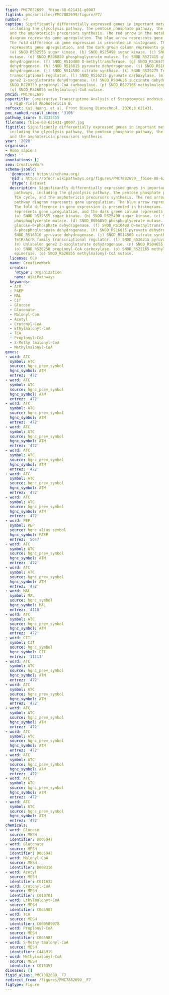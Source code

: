 ```yaml
---
figid: PMC7882699__fbioe-08-621431-g0007
figlink: pmc/articles/PMC7882699/figure/F7/
number: F7
caption: Significantly differentially expressed genes in important metabolic pathways,
  including the glycolysis pathway, the pentose phosphate pathway, the TCA cycle,
  and the amphotericin precursors synthesis. The red arrow in the metabolic pathway
  diagram represents gene upregulation. The blue arrow represents gene downregulation.
  The fold difference in gene expression is presented in histograms. The red column
  represents gene upregulation, and the dark green column represents gene downregulation.
  (a) SNOD_RS32555 sugar kinase. (b) SNOD_RS25490 sugar kinase. (c) SNOD_RS24025 phosphoglycerate
  mutase. (d) SNOD_RS06850 phosphoglycerate mutase. (e) SNOD_RS27415 glucose-6-phosphate
  dehydrogenase. (f) SNOD_RS10480 O-methyltransferase. (g) SNOD_RS16575 6-phosphogluconate
  dehydrogenase. (h) SNOD_RS16815 pyruvate dehydrogenase. (i) SNOD_RS16810 pyruvate
  dehydrogenase. (j) SNOD_RS14500 citrate synthase. (k) SNOD_RS29275 TetR/AcrR family
  transcriptional regulator. (l) SNOD_RS26215 pyruvate carboxylase. (m) Unlabeled
  gene2 2-oxoglutarate dehydrogenase. (n) SNOD_RS04655 succinate dehydrogenase. (o)
  SNOD_RS20250 propionyl-CoA carboxylase. (p) SNOD_RS22165 methylmalonyl-CoA epimerase.
  (q) SNOD_RS26855 methylmalonyl-CoA mutase.
pmcid: PMC7882699
papertitle: Comparative Transcriptome Analysis of Streptomyces nodosus Mutant With
  a High-Yield Amphotericin B.
reftext: Kai Huang, et al. Front Bioeng Biotechnol. 2020;8:621431.
pmc_ranked_result_index: '3106'
pathway_score: 0.8235455
filename: fbioe-08-621431-g0007.jpg
figtitle: Significantly differentially expressed genes in important metabolic pathways,
  including the glycolysis pathway, the pentose phosphate pathway, the TCA cycle,
  and the amphotericin precursors synthesis
year: '2020'
organisms:
- Homo sapiens
ndex: ''
annotations: []
seo: CreativeWork
schema-jsonld:
  '@context': https://schema.org/
  '@id': https://pfocr.wikipathways.org/figures/PMC7882699__fbioe-08-621431-g0007.html
  '@type': Dataset
  description: Significantly differentially expressed genes in important metabolic
    pathways, including the glycolysis pathway, the pentose phosphate pathway, the
    TCA cycle, and the amphotericin precursors synthesis. The red arrow in the metabolic
    pathway diagram represents gene upregulation. The blue arrow represents gene downregulation.
    The fold difference in gene expression is presented in histograms. The red column
    represents gene upregulation, and the dark green column represents gene downregulation.
    (a) SNOD_RS32555 sugar kinase. (b) SNOD_RS25490 sugar kinase. (c) SNOD_RS24025
    phosphoglycerate mutase. (d) SNOD_RS06850 phosphoglycerate mutase. (e) SNOD_RS27415
    glucose-6-phosphate dehydrogenase. (f) SNOD_RS10480 O-methyltransferase. (g) SNOD_RS16575
    6-phosphogluconate dehydrogenase. (h) SNOD_RS16815 pyruvate dehydrogenase. (i)
    SNOD_RS16810 pyruvate dehydrogenase. (j) SNOD_RS14500 citrate synthase. (k) SNOD_RS29275
    TetR/AcrR family transcriptional regulator. (l) SNOD_RS26215 pyruvate carboxylase.
    (m) Unlabeled gene2 2-oxoglutarate dehydrogenase. (n) SNOD_RS04655 succinate dehydrogenase.
    (o) SNOD_RS20250 propionyl-CoA carboxylase. (p) SNOD_RS22165 methylmalonyl-CoA
    epimerase. (q) SNOD_RS26855 methylmalonyl-CoA mutase.
  license: CC0
  name: CreativeWork
  creator:
    '@type': Organization
    name: WikiPathways
  keywords:
  - ATM
  - PAEP
  - MAL
  - CIT
  - Glucose
  - Gluconate
  - Malonyl-CoA
  - Acetyl
  - Crotonyl-CoA
  - Ethylmalonyt-CoA
  - TCA
  - Proplonyl-CoA
  - S-Methy tmalonyl-CoA
  - Methylmalonyl-CoA
genes:
- word: ATC
  symbol: ATC
  source: hgnc_prev_symbol
  hgnc_symbol: ATM
  entrez: '472'
- word: ATC
  symbol: ATC
  source: hgnc_prev_symbol
  hgnc_symbol: ATM
  entrez: '472'
- word: ATC
  symbol: ATC
  source: hgnc_prev_symbol
  hgnc_symbol: ATM
  entrez: '472'
- word: ATC
  symbol: ATC
  source: hgnc_prev_symbol
  hgnc_symbol: ATM
  entrez: '472'
- word: ATC
  symbol: ATC
  source: hgnc_prev_symbol
  hgnc_symbol: ATM
  entrez: '472'
- word: ATC
  symbol: ATC
  source: hgnc_prev_symbol
  hgnc_symbol: ATM
  entrez: '472'
- word: ATC
  symbol: ATC
  source: hgnc_prev_symbol
  hgnc_symbol: ATM
  entrez: '472'
- word: PEP
  symbol: PEP
  source: hgnc_alias_symbol
  hgnc_symbol: PAEP
  entrez: '5047'
- word: ATC
  symbol: ATC
  source: hgnc_prev_symbol
  hgnc_symbol: ATM
  entrez: '472'
- word: ATC
  symbol: ATC
  source: hgnc_prev_symbol
  hgnc_symbol: ATM
  entrez: '472'
- word: MAL
  symbol: MAL
  source: hgnc_symbol
  hgnc_symbol: MAL
  entrez: '4118'
- word: ATC
  symbol: ATC
  source: hgnc_prev_symbol
  hgnc_symbol: ATM
  entrez: '472'
- word: CIT
  symbol: CIT
  source: hgnc_symbol
  hgnc_symbol: CIT
  entrez: '11113'
- word: ATC
  symbol: ATC
  source: hgnc_prev_symbol
  hgnc_symbol: ATM
  entrez: '472'
- word: ATC
  symbol: ATC
  source: hgnc_prev_symbol
  hgnc_symbol: ATM
  entrez: '472'
- word: ATC
  symbol: ATC
  source: hgnc_prev_symbol
  hgnc_symbol: ATM
  entrez: '472'
- word: ATC
  symbol: ATC
  source: hgnc_prev_symbol
  hgnc_symbol: ATM
  entrez: '472'
- word: ATC
  symbol: ATC
  source: hgnc_prev_symbol
  hgnc_symbol: ATM
  entrez: '472'
- word: ATC
  symbol: ATC
  source: hgnc_prev_symbol
  hgnc_symbol: ATM
  entrez: '472'
- word: ATC
  symbol: ATC
  source: hgnc_prev_symbol
  hgnc_symbol: ATM
  entrez: '472'
chemicals:
- word: Glucose
  source: MESH
  identifier: D005947
- word: Gluconate
  source: MESH
  identifier: D005942
- word: Malonyl-CoA
  source: MESH
  identifier: D008316
- word: Acetyl
  source: MESH
  identifier: C011632
- word: Crotonyl-CoA
  source: MESH
  identifier: C010701
- word: Ethylmalonyt-CoA
  source: MESH
  identifier: C065987
- word: TCA
  source: MESH
  identifier: C000589078
- word: Proplonyl-CoA
  source: MESH
  identifier: C065987
- word: S-Methy tmalonyl-CoA
  source: MESH
  identifier: C443919
- word: Methylmalonyl-CoA
  source: MESH
  identifier: C015357
diseases: []
figid_alias: PMC7882699__F7
redirect_from: /figures/PMC7882699__F7
figtype: Figure
---
```

